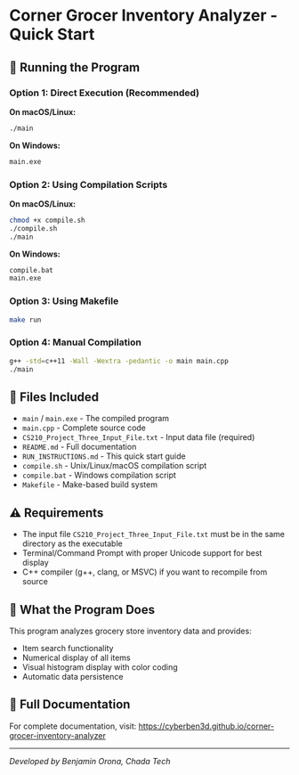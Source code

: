 # Corner Grocer Inventory Analyzer - Quick Start

## 🚀 Running the Program

### Option 1: Direct Execution (Recommended)

**On macOS/Linux:**
```bash
./main
```

**On Windows:**
```cmd
main.exe
```

### Option 2: Using Compilation Scripts

**On macOS/Linux:**
```bash
chmod +x compile.sh
./compile.sh
./main
```

**On Windows:**
```cmd
compile.bat
main.exe
```

### Option 3: Using Makefile

```bash
make run
```

### Option 4: Manual Compilation

```bash
g++ -std=c++11 -Wall -Wextra -pedantic -o main main.cpp
./main
```

## 📁 Files Included

- `main` / `main.exe` - The compiled program
- `main.cpp` - Complete source code
- `CS210_Project_Three_Input_File.txt` - Input data file (required)
- `README.md` - Full documentation
- `RUN_INSTRUCTIONS.md` - This quick start guide
- `compile.sh` - Unix/Linux/macOS compilation script
- `compile.bat` - Windows compilation script
- `Makefile` - Make-based build system

## ⚠️ Requirements

- The input file `CS210_Project_Three_Input_File.txt` must be in the same directory as the executable
- Terminal/Command Prompt with proper Unicode support for best display
- C++ compiler (g++, clang, or MSVC) if you want to recompile from source

## 🎯 What the Program Does

This program analyzes grocery store inventory data and provides:
- Item search functionality
- Numerical display of all items
- Visual histogram display with color coding
- Automatic data persistence

## 📖 Full Documentation

For complete documentation, visit: https://cyberben3d.github.io/corner-grocer-inventory-analyzer

---

*Developed by Benjamin Orona, Chada Tech* 